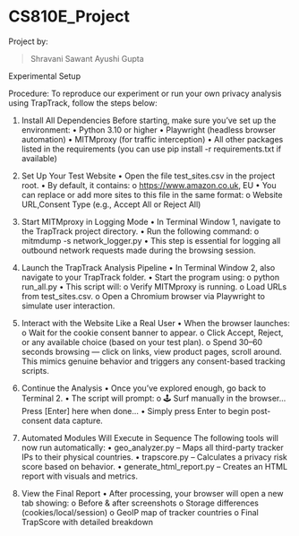 # CS810E_Project

Project by:
> Shravani Sawant
> Ayushi Gupta

Experimental Setup

Procedure:
To reproduce our experiment or run your own privacy analysis using TrapTrack, follow the steps below:

1. Install All Dependencies
Before starting, make sure you’ve set up the environment:
•	Python 3.10 or higher
•	Playwright (headless browser automation)
•	MITMproxy (for traffic interception)
•	All other packages listed in the requirements (you can use pip install -r requirements.txt if available)

2. Set Up Your Test Website
•	Open the file test_sites.csv in the project root.
•	By default, it contains:
o	https://www.amazon.co.uk, EU
•	You can replace or add more sites to this file in the same format:
o	Website URL,Consent Type (e.g., Accept All or Reject All)

 3. Start MITMproxy in Logging Mode
•	In Terminal Window 1, navigate to the TrapTrack project directory.
•	Run the following command:
o	mitmdump -s network_logger.py
•	This step is essential for logging all outbound network requests made during the browsing session.

4. Launch the TrapTrack Analysis Pipeline
•	In Terminal Window 2, also navigate to your TrapTrack folder.
•	Start the program using:
o	python run_all.py
•	This script will:
o	Verify MITMproxy is running.
o	Load URLs from test_sites.csv.
o	Open a Chromium browser via Playwright to simulate user interaction.

5. Interact with the Website Like a Real User
•	When the browser launches:
o	Wait for the cookie consent banner to appear.
o	Click Accept, Reject, or any available choice (based on your test plan).
o	Spend 30–60 seconds browsing — click on links, view product pages, scroll around.
This mimics genuine behavior and triggers any consent-based tracking scripts.

6. Continue the Analysis
•	Once you’ve explored enough, go back to Terminal 2.
•	The script will prompt:
o	🕹️ Surf manually in the browser... Press [Enter] here when done...
•	Simply press Enter to begin post-consent data capture.

7. Automated Modules Will Execute in Sequence
The following tools will now run automatically:
•	geo_analyzer.py – Maps all third-party tracker IPs to their physical countries.
•	trapscore.py – Calculates a privacy risk score based on behavior.
•	generate_html_report.py – Creates an HTML report with visuals and metrics.

8. View the Final Report
•	After processing, your browser will open a new tab showing:
o	Before & after screenshots
o	Storage differences (cookies/local/session)
o	GeoIP map of tracker countries
o	Final TrapScore with detailed breakdown


